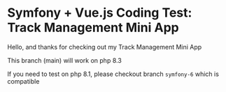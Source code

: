 # Symfony + Vue.js Coding Test: Track Management Mini App

Hello, and thanks for checking out my Track Management Mini App

This branch (main) will work on php 8.3

If you need to test on php 8.1, please checkout branch `symfony-6` which is compatible

